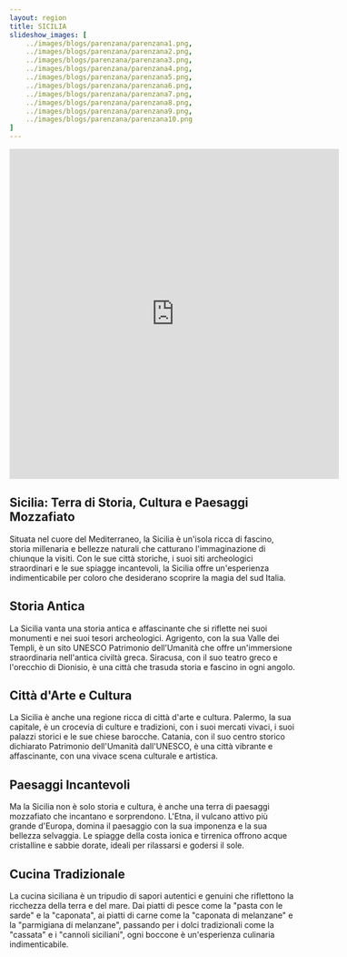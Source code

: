 ```yaml
---
layout: region
title: SICILIA
slideshow_images: [
    ../images/blogs/parenzana/parenzana1.png,
    ../images/blogs/parenzana/parenzana2.png,
    ../images/blogs/parenzana/parenzana3.png,
    ../images/blogs/parenzana/parenzana4.png,
    ../images/blogs/parenzana/parenzana5.png,
    ../images/blogs/parenzana/parenzana6.png,
    ../images/blogs/parenzana/parenzana7.png,
    ../images/blogs/parenzana/parenzana8.png,
    ../images/blogs/parenzana/parenzana9.png,
    ../images/blogs/parenzana/parenzana10.png
]
---
```


<div class="maps-container">
    <iframe src="https://www.komoot.com/it-it/collection/2622662/embed" width="580" height="580" frameborder="0" scrolling="no"></iframe>
</div>

## Sicilia: Terra di Storia, Cultura e Paesaggi Mozzafiato

Situata nel cuore del Mediterraneo, la Sicilia è un'isola ricca di fascino, storia millenaria e bellezze naturali che catturano l'immaginazione di chiunque la visiti. Con le sue città storiche, i suoi siti archeologici straordinari e le sue spiagge incantevoli, la Sicilia offre un'esperienza indimenticabile per coloro che desiderano scoprire la magia del sud Italia.

## Storia Antica

La Sicilia vanta una storia antica e affascinante che si riflette nei suoi monumenti e nei suoi tesori archeologici. Agrigento, con la sua Valle dei Templi, è un sito UNESCO Patrimonio dell'Umanità che offre un'immersione straordinaria nell'antica civiltà greca. Siracusa, con il suo teatro greco e l'orecchio di Dionisio, è una città che trasuda storia e fascino in ogni angolo.

## Città d'Arte e Cultura

La Sicilia è anche una regione ricca di città d'arte e cultura. Palermo, la sua capitale, è un crocevia di culture e tradizioni, con i suoi mercati vivaci, i suoi palazzi storici e le sue chiese barocche. Catania, con il suo centro storico dichiarato Patrimonio dell'Umanità dall'UNESCO, è una città vibrante e affascinante, con una vivace scena culturale e artistica.

## Paesaggi Incantevoli

Ma la Sicilia non è solo storia e cultura, è anche una terra di paesaggi mozzafiato che incantano e sorprendono. L'Etna, il vulcano attivo più grande d'Europa, domina il paesaggio con la sua imponenza e la sua bellezza selvaggia. Le spiagge della costa ionica e tirrenica offrono acque cristalline e sabbie dorate, ideali per rilassarsi e godersi il sole.

## Cucina Tradizionale

La cucina siciliana è un tripudio di sapori autentici e genuini che riflettono la ricchezza della terra e del mare. Dai piatti di pesce come la "pasta con le sarde" e la "caponata", ai piatti di carne come la "caponata di melanzane" e la "parmigiana di melanzane", passando per i dolci tradizionali come la "cassata" e i "cannoli siciliani", ogni boccone è un'esperienza culinaria indimenticabile.
